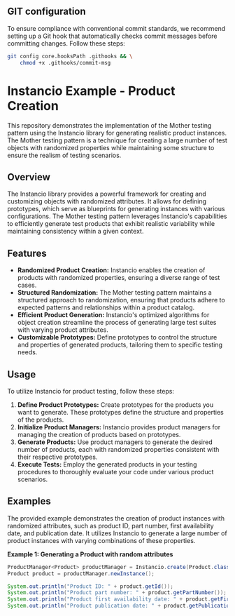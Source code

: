 ## GIT configuration

To ensure compliance with conventional commit standards, we recommend setting up a Git hook that automatically checks commit messages before committing changes. Follow these steps:

``` bash
git config core.hooksPath .githooks && \
    chmod +x .githooks/commit-msg
```

# Instancio Example - Product Creation

This repository demonstrates the implementation of the Mother testing pattern using the Instancio library for generating realistic product instances. The Mother testing pattern is a technique for creating a large number of test objects with randomized properties while maintaining some structure to ensure the realism of testing scenarios.

## Overview

The Instancio library provides a powerful framework for creating and customizing objects with randomized attributes. It allows for defining prototypes, which serve as blueprints for generating instances with various configurations. The Mother testing pattern leverages Instancio's capabilities to efficiently generate test products that exhibit realistic variability while maintaining consistency within a given context.

## Features
* **Randomized Product Creation:** Instancio enables the creation of products with randomized properties, ensuring a diverse range of test cases.
* **Structured Randomization:** The Mother testing pattern maintains a structured approach to randomization, ensuring that products adhere to expected patterns and relationships within a product catalog.
* **Efficient Product Generation:** Instancio's optimized algorithms for object creation streamline the process of generating large test suites with varying product attributes.
* **Customizable Prototypes:** Define prototypes to control the structure and properties of generated products, tailoring them to specific testing needs.

## Usage
To utilize Instancio for product testing, follow these steps:
1. **Define Product Prototypes:** Create prototypes for the products you want to generate. These prototypes define the structure and properties of the products.
2. **Initialize Product Managers:** Instancio provides product managers for managing the creation of products based on prototypes.
3. **Generate Products:** Use product managers to generate the desired number of products, each with randomized properties consistent with their respective prototypes.
4. **Execute Tests:** Employ the generated products in your testing procedures to thoroughly evaluate your code under various product scenarios.

## Examples
The provided example demonstrates the creation of product instances with randomized attributes, such as product ID, part number, first availability date, and publication date. It utilizes Instancio to generate a large number of product instances with varying combinations of these properties.

**Example 1: Generating a Product with random attributes**

```java
ProductManager<Product> productManager = Instancio.create(Product.class);
Product product = productManager.newInstance();

System.out.println("Product ID: " + product.getId());
System.out.println("Product part number: " + product.getPartNumber());
System.out.println("Product first availability date: " + product.getFirstAvailabilityDate());
System.out.println("Product publication date: " + product.getPublicationDate());
